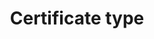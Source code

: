 ---
title: 'Certificate type'
field: 'is.certificate.type'
slug: 'certification-certificate-type'
description: 'Types of certificate'
comment: 'select from control list'
required: False
vocabulary: 'vocabulary.txt'
module: 'Certificate'
cluster: 'Certification'
policy: 'Controlled value. Single select from control list.'
---